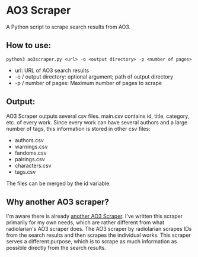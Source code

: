 # AO3 Scraper

A Python script to scrape search results from AO3.

## How to use:

```
python3 ao3scraper.py <url> -o <output directory> -p <number of pages>
```

- url: URL of AO3 search results
- -o / output directory: optional argument; path of output directory
- -p / number of pages: Maximum number of pages to scrape

## Output:

AO3 Scraper outputs several csv files. main.csv contains id, title, category, etc. of every work. 
Since every work can have several authors and a large number of tags, this information is stored in other csv files:

- authors.csv  
- warnings.csv  
- fandoms.csv  
- pairings.csv  
- characters.csv  
- tags.csv  

The files can be merged by the id variable.

## Why another AO3 scraper?

I'm aware there is already [another AO3 Scraper](https://github.com/radiolarian/AO3Scraper/).
I've written this scraper primarily for my own needs, which are rather different from what radiolarian's AO3 scraper does.
The AO3 scraper by radiolarian scrapes IDs from the search results and then scrapes the individual works.
This scraper serves a different purpose, which is to scrape as much information as possible directly from the search results.
